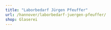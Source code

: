 ```yaml
---
title: "Laborbedarf Jürgen Pfeuffer"
url: /hannover/laborbedarf-juergen-pfeuffer/
shop: Glaserei
---
```

